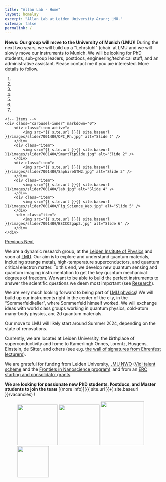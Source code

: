 ```yaml
---
title: "Allan Lab - Home"
layout: homelay
excerpt: "Allan Lab at Leiden University &rarr; LMU."
sitemap: false
permalink: /
---
```


**News: Our group will move to the University of Munich (LMU)!** During the next two years, we will build up a "Lehrstuhl" (chair) at LMU and we will slowly move our instruments to Munich. We will be looking for PhD students, sub-group leaders, postdocs, engineering/technical stuff, and an administrative assistant. Please contact me if you are interested.
More details to follow.


<div markdown="0" id="carousel" class="carousel slide" data-ride="carousel" data-interval="4000" data-pause="hover" >
    <!-- Menu -->
    <ol class="carousel-indicators">
        <li data-target="#carousel" data-slide-to="0" class="active"></li>
        <li data-target="#carousel" data-slide-to="1"></li>
        <li data-target="#carousel" data-slide-to="2"></li>
        <li data-target="#carousel" data-slide-to="3"></li>
        <li data-target="#carousel" data-slide-to="4"></li>
        <li data-target="#carousel" data-slide-to="5"></li>
        <li data-target="#carousel" data-slide-to="6"></li>
    </ol>

    <!-- Items -->
    <div class="carousel-inner" markdown="0">
        <div class="item active">
            <img src="{{ site.url }}{{ site.baseurl }}/images/slider7001400/QPI_Rh.jpg" alt="Slide 1" />
        </div>
        <div class="item">
            <img src="{{ site.url }}{{ site.baseurl }}/images/slider7001400/SmartTipSide.jpg" alt="Slide 2" />
        </div>
        <div class="item">
            <img src="{{ site.url }}{{ site.baseurl }}/images/slider7001400/SaphireSTM2.jpg" alt="Slide 3" />
        </div>
        <div class="item">
            <img src="{{ site.url }}{{ site.baseurl }}/images/slider7001400/lab.jpg" alt="Slide 4" />
        </div>
        <div class="item">
            <img src="{{ site.url }}{{ site.baseurl }}/images/slider7001400/Fig_Science_Web.jpg" alt="Slide 5" />
        </div>       
         <div class="item">
            <img src="{{ site.url }}{{ site.baseurl }}/images/slider7001400/BSCCO2gap2.jpg" alt="Slide 6" />
        </div>
    </div>
  <a class="left carousel-control" href="#carousel" role="button" data-slide="prev">
    <span class="glyphicon glyphicon-chevron-left" aria-hidden="true"></span>
    <span class="sr-only">Previous</span>
  </a>
  <a class="right carousel-control" href="#carousel" role="button" data-slide="next">
    <span class="glyphicon glyphicon-chevron-right" aria-hidden="true"></span>
    <span class="sr-only">Next</span>
  </a>
</div>


We are a dynamic research group, at the [Leiden Institute of Physics](http://www.physics.leidenuniv.nl) and soon at [LMU](https://www.physik.lmu.de/en/index.html). Our aim is to explore and understand quantum materials, including strange metals, high-temperature superconductors, and quantum critical electron matter. To this end, we develop new quantum sensing and quantum imaging instrumentation to get the key quantum mechanical degrees of freedom. We want to be able to build the perfect instruments to answer the scientific questions we deem most important (see [Research](research)). 


We are very much looking forward to being part of [LMU physics](https://www.physik.lmu.de/en/index.html)! We will build up our instruments right in the center of the city, in the “Sommerfeldkeller”, where Sommerfeld himself worked. We will exchange ideas with world class groups working in quantum physics, cold-atom many-body physics, and 2d quantum materials.

Our move to LMU will likely start around Summer 2024, depending on the state of renovations. 

Currently, we are located at Leiden University, the birthplace of superconductivity and home to Kamerlingh Onnes, Lorentz, Huygens, Einstein, de Sitter, and others (see e.g. [the wall of signatures from Ehrenfest lecturers](https://www.lorentz.leidenuniv.nl/history/colloquium/muur_heel.html)). 

We are grateful for funding from Leiden University, [LMU ](https://www.lmu.de) [NWO](www.nwo.nl) ([Vidi talent scheme](http://www.nwo.nl/en/research-and-results/programmes/Talent+Scheme) and the [Frontiers in Nanoscience program](https://www.universiteitleiden.nl/en/research/research-projects/science/frontiers-of-nanoscience-nanofront)), and from an [ERC starting and consolidator grants](https://erc.europa.eu/funding/starting-grants).

 **We are  looking for passionate new PhD students, Postdocs, and Master students to join the team** [(more info)]({{ site.url }}{{ site.baseurl }}/vacancies) **!**




<figure class="fourth">
  <img src="{{ site.url }}{{ site.baseurl }}/images/logopic/LMU_logo.png" style="width: 130px">
  <img src="{{ site.url }}{{ site.baseurl }}/images/logopic/Logo_Leiden.jpg" style="width: 130px">
  <img src="{{ site.url }}{{ site.baseurl }}/images/logopic/Tschira.png" style="width: 140px">
  <img src="{{ site.url }}{{ site.baseurl }}/images/logopic/Logo_ERC.jpg" style="width: 100px">
</figure>

